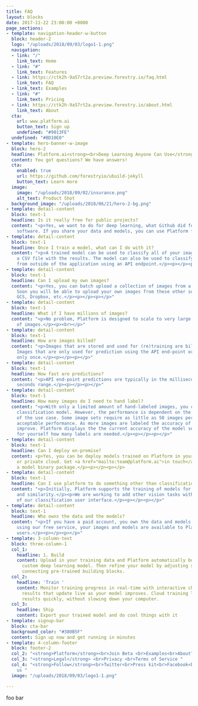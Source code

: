 ```yaml
---
title: FAQ
layout: blocks
date: 2017-11-22 23:00:00 +0000
page_sections:
- template: navigation-header-w-button
  block: header-2
  logo: "/uploads/2018/09/03/logo1-1.png"
  navigation:
  - link: "/"
    link_text: Home
  - link: "#"
    link_text: Features
  - link: https://ctk2h-9a57rt2a.preview.forestry.io/faq.html
    link_text: FAQ
  - link_text: Examples
  - link: "#"
    link_text: Pricing
  - link: https://ctk2h-9a57rt2a.preview.forestry.io/about.html
    link_text: About
  cta:
    url: www.platform.ai
    button_text: Sign up
    undefined: "#9013FE"
  undefined: "#BD10E0"
- template: hero-banner-w-image
  block: hero-2
  headline: Platform.ai<strong><br>Deep Learning Anyone Can Use</strong>
  content: You got questions? We have answers!
  cta:
    enabled: true
    url: https://github.com/forestryio/ubuild-jekyll
    button_text: Learn more
  image:
    image: "/uploads/2018/09/02/insurance.png"
    alt_text: Product Shot
  background_image: "/uploads/2018/06/21/hero-2-bg.png"
- template: detail-content
  block: text-1
  headline: Is it really free for public projects?
  content: "<p>Yes, we want to do for deep learning, what Github did for open source
    software. If you share your data and models, you can use Platform for free.</p><p><br></p><p></p><p></p>"
- template: detail-content
  block: text-1
  headline: Once I train a model, what can I do with it?
  content: "<p>A trained model can be used to classify all of your images and produce
    a CSV file with the results. The model can also be used to classify new images
    from outside of the application using an API endpoint.</p><p></p><p></p>"
- template: detail-content
  block: text-1
  headline: Can I upload my own images?
  content: "<p>Yes, you can batch upload a collection of images from a local machine.
    Soon you will be able to upload your own images from these other sources: S3,
    GCS, Dropbox, etc.</p><p></p><p></p>"
- template: detail-content
  block: text-1
  headline: What if I have millions of images?
  content: "<p>No problem, Platform is designed to scale to very large collections
    of images.</p><p><br></p>"
- template: detail-content
  block: text-1
  headline: How are images billed?
  content: "<p>Images that are stored and used for (re)training are billed monthly.
    Images that are only used for prediction using the API end-point or CSV are billed
    only once.</p><p></p><p></p>"
- template: detail-content
  block: text-1
  headline: How fast are predictions?
  content: "<p>API end-point predictions are typically in the millisecond to a few
    seconds range.</p><p></p><p></p>"
- template: detail-content
  block: text-1
  headline: How many images do I need to hand label?
  content: "<p>With only a limited amount of hand-labeled images, you can build a
    classification model. However, the performance is dependent on the complexity
    of the use case. Some image sets require as little as 50 images per class for
    acceptable performance. As more images are labeled the accuracy of the model will
    improve. Platform displays the the current accuracy of the model so you can judge
    for yourself how many labels are needed.</p><p></p><p></p>"
- template: detail-content
  block: text-1
  headline: Can I deploy on-premise?
  content: <p>Yes, you can be deploy models trained on Platform in your own data center
    or private cloud. Get <a href="mailto:team@platform.ai">in touch</a> to request
    a model binary package.</p><p></p><p></p>
- template: detail-content
  block: text-1
  headline: Can I use platform to do something other than classification?
  content: "<p>Initially, Platform supports the training of models for image classification
    and similarity.</p><p>We are working to add other vision tasks with the intuitiveness
    of our classification user interface.</p><p></p><p></p>"
- template: detail-content
  block: text-1
  headline: Who owns the data and the models?
  content: "<p>If you have a paid account, you own the data and models. If you are
    using our free service, your images and models are available to Platform and other
    users.</p><p></p><p></p>"
- template: 3-column-text
  block: three-column-1
  col_1:
    headline: 1. Build
    content: Upload in your training data and Platform automatically builds you a
      custom deep learning model. Then refine your model by adjusting settings and
      connecting pre-trained building blocks.
  col_2:
    headline: 'Train '
    content: Monitor training progress in real-time with interactive charts and test
      results that update live as your model improves. Cloud training lets you get
      results quickly, without slowing down your computer.
  col_3:
    headline: Ship
    content: Export your trained model and do cool things with it
- template: signup-bar
  block: cta-bar
  background_color: "#380B5F"
  content: Sign up now and get running in minutes
- template: 4-column-footer
  block: footer-2
  col_2: "<strong>Platform</strong><br>Join Beta <br>Examples<br>About"
  col_3: "<strong>Legal</strong> <br>Privacy <br>Terms of Service "
  col_4: "<strong>Follow</strong><br>Twitter<br>Press kit<br>Facebook<br>Newsletter<br>Contact
    us "
  image: "/uploads/2018/09/03/logo1-1.png"

---
```

foo bar